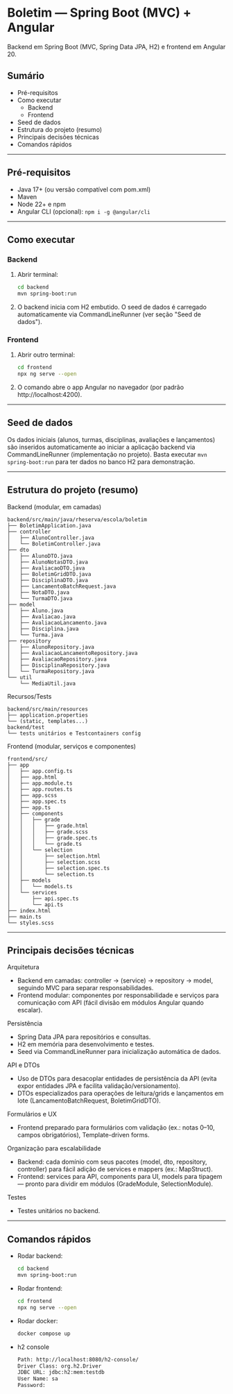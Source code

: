 # Boletim — Spring Boot (MVC) + Angular

Backend em Spring Boot (MVC, Spring Data JPA, H2) e frontend em Angular 20.

## Sumário
- Pré-requisitos
- Como executar
  - Backend
  - Frontend
- Seed de dados
- Estrutura do projeto (resumo)
- Principais decisões técnicas
- Comandos rápidos

---

## Pré-requisitos
- Java 17+ (ou versão compatível com pom.xml)
- Maven
- Node 22+ e npm
- Angular CLI (opcional): `npm i -g @angular/cli`

---

## Como executar

### Backend
1. Abrir terminal:
   ```bash
   cd backend
   mvn spring-boot:run
   ```
2. O backend inicia com H2 embutido. O seed de dados é carregado automaticamente via CommandLineRunner (ver seção "Seed de dados").

### Frontend
1. Abrir outro terminal:
   ```bash
   cd frontend
   npx ng serve --open
   ```
2. O comando abre o app Angular no navegador (por padrão http://localhost:4200).

---

## Seed de dados
Os dados iniciais (alunos, turmas, disciplinas, avaliações e lançamentos) são inseridos automaticamente ao iniciar a aplicação backend via CommandLineRunner (implementação no projeto). Basta executar `mvn spring-boot:run` para ter dados no banco H2 para demonstração.

---

## Estrutura do projeto (resumo)

Backend (modular, em camadas)
```
backend/src/main/java/rheserva/escola/boletim
├── BoletimApplication.java
├── controller
│   ├── AlunoController.java
│   └── BoletimController.java
├── dto
│   ├── AlunoDTO.java
│   ├── AlunoNotasDTO.java
│   ├── AvaliacaoDTO.java
│   ├── BoletimGridDTO.java
│   ├── DisciplinaDTO.java
│   ├── LancamentoBatchRequest.java
│   ├── NotaDTO.java
│   └── TurmaDTO.java
├── model
│   ├── Aluno.java
│   ├── Avaliacao.java
│   ├── AvaliacaoLancamento.java
│   ├── Disciplina.java
│   └── Turma.java
├── repository
│   ├── AlunoRepository.java
│   ├── AvaliacaoLancamentoRepository.java
│   ├── AvaliacaoRepository.java
│   ├── DisciplinaRepository.java
│   └── TurmaRepository.java
└── util
    └── MediaUtil.java
```

Recursos/Tests
```
backend/src/main/resources
├── application.properties
└── (static, templates...)
backend/test
└── tests unitários e Testcontainers config
```

Frontend (modular, serviços e componentes)
```
frontend/src/
├── app
│   ├── app.config.ts
│   ├── app.html
│   ├── app.module.ts
│   ├── app.routes.ts
│   ├── app.scss
│   ├── app.spec.ts
│   ├── app.ts
│   ├── components
│   │   ├── grade
│   │   │   ├── grade.html
│   │   │   ├── grade.scss
│   │   │   ├── grade.spec.ts
│   │   │   └── grade.ts
│   │   └── selection
│   │       ├── selection.html
│   │       ├── selection.scss
│   │       ├── selection.spec.ts
│   │       └── selection.ts
│   ├── models
│   │   └── models.ts
│   └── services
│       ├── api.spec.ts
│       └── api.ts
├── index.html
├── main.ts
└── styles.scss
```

---

## Principais decisões técnicas

Arquitetura
- Backend em camadas: controller → (service) → repository → model, seguindo MVC para separar responsabilidades.
- Frontend modular: componentes por responsabilidade e serviços para comunicação com API (fácil divisão em módulos Angular quando escalar).

Persistência
- Spring Data JPA para repositórios e consultas.
- H2 em memória para desenvolvimento e testes.
- Seed via CommandLineRunner para inicialização automática de dados.

API e DTOs
- Uso de DTOs para desacoplar entidades de persistência da API (evita expor entidades JPA e facilita validação/versionamento).
- DTOs especializados para operações de leitura/grids e lançamentos em lote (LancamentoBatchRequest, BoletimGridDTO).

Formulários e UX
- Frontend preparado para formulários com validação (ex.: notas 0–10, campos obrigatórios), Template-driven forms.

Organização para escalabilidade
- Backend: cada domínio com seus pacotes (model, dto, repository, controller) para fácil adição de services e mappers (ex.: MapStruct).
- Frontend: services para API, components para UI, models para tipagem — pronto para dividir em módulos (GradeModule, SelectionModule).

Testes
- Testes unitários no backend.

---

## Comandos rápidos
- Rodar backend:
  ```bash
  cd backend
  mvn spring-boot:run
  ```
- Rodar frontend:
  ```bash
  cd frontend
  npx ng serve --open
  ```
- Rodar docker:
  ```bash
  docker compose up
  ```
- h2 console
  ```bash
  Path: http://localhost:8080/h2-console/
  Driver Class: org.h2.Driver
  JDBC URL: jdbc:h2:mem:testdb
  User Name: sa
  Password:
  ```
